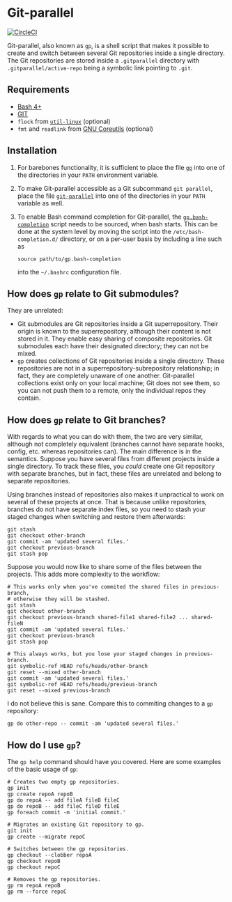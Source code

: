 # Git-parallel
[![CircleCI](https://circleci.com/gh/Witiko/git-parallel/tree/master.svg?style=shield)][CircleCI]

 [CircleCI]: https://circleci.com/gh/Witiko/git-parallel/tree/master "CircleCI"

Git-parallel, also known as `gp`, is a shell script that makes it possible to
create and switch between several Git repositories inside a single directory.
The Git repositories are stored inside a `.gitparallel` directory with
`.gitparallel/active-repo` being a symbolic link pointing to `.git`.

## Requirements

 * [Bash 4+][Bash]
 * [GIT][]
 * `flock` from [`util-linux`](/karelzak/util-linux) (optional)
 * `fmt` and `readlink` from [GNU Coreutils][] (optional)

[Bash]: https://www.gnu.org/software/bash/
[GIT]: https://git-scm.com/
[GNU Coreutils]: http://www.gnu.org/software/coreutils/coreutils.html

## Installation

 1. For barebones functionality, it is sufficient to place the file [`gp`](gp)
    into one of the directories in your `PATH` environment variable.
 2. To make Git-parallel accessible as a Git subcommand `git parallel`, place
    the file [`git-parallel`](git-parallel) into one of the directories in your
    `PATH` variable as well.
 3. To enable Bash command completion for Git-parallel, the
    [`gp.bash-completion`](gp.bash-completion) script needs to be sourced, when
    bash starts. This can be done at the system level by moving the script into
    the `/etc/bash-completion.d/` directory, or on a per-user basis by
    including a line such as

        source path/to/gp.bash-completion

    into the `~/.bashrc` configuration file.

## How does `gp` relate to Git submodules?

They are unrelated:

* Git submodules are Git repositories inside a Git superrepository. Their
	origin is known to the superrepository, although their content is not stored
	in it. They enable easy sharing of composite repositories. Git submodules
	each have their designated directory; they can not be mixed.
* `gp` creates collections of Git repositories inside a single directory. These
	repositories are not in a superrepository-subrepository relationship; in
	fact, they are completely unaware of one another. Git-parallel collections
	exist only on your local machine; Git does not see them, so you can not push
	them to a remote, only the individual repos they contain.

## How does `gp` relate to Git branches?

With regards to what you can do with them, the two are very similar, although
not completely equivalent (branches cannot have separate hooks, config, etc.
whereas repositories can). The main difference is in the semantics. Suppose you
have several files from different projects inside a single directory.  To track
these files, you _could_ create one Git repository with separate branches, but
in fact, these files are unrelated and belong to separate repositories.

Using branches instead of repositories also makes it unpractical to work on
several of these projects at once. That is because unlike repositories,
branches do not have separate index files, so you need to stash your staged
changes when switching and restore them afterwards:

	git stash
	git checkout other-branch
	git commit -am 'updated several files.'
	git checkout previous-branch
	git stash pop

Suppose you would now like to share some of the files between the projects.
This adds more complexity to the workflow:

	# This works only when you've commited the shared files in previous-branch,
	# otherwise they will be stashed.
	git stash
	git checkout other-branch
	git checkout previous-branch shared-file1 shared-file2 ... shared-fileN
	git commit -am 'updated several files.'
	git checkout previous-branch
	git stash pop

	# This always works, but you lose your staged changes in previous-branch.
	git symbolic-ref HEAD refs/heads/other-branch
	git reset --mixed other-branch
	git commit -am 'updated several files.'
	git symbolic-ref HEAD refs/heads/previous-branch
	git reset --mixed previous-branch

I do not believe this is sane. Compare this to commiting changes to a `gp`
repository:

	gp do other-repo -- commit -am 'updated several files.'

## How do I use `gp`?
The `gp help` command should have you covered. Here are some examples of the
basic usage of `gp`:

	# Creates two empty gp repositories.
	gp init
	gp create repoA repoB
	gp do repoA -- add fileA fileB fileC
	gp do repoB -- add fileC fileD fileE
	gp foreach commit -m 'initial commit.'

	# Migrates an existing Git repository to gp.
	git init
	gp create --migrate repoC

	# Switches between the gp repositories.
	gp checkout --clobber repoA
	gp checkout repoB
	gp checkout repoC

	# Removes the gp repositories.
	gp rm repoA repoB
	gp rm --force repoC
